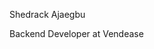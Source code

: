 Shedrack Ajaegbu

Backend Developer at Vendease

<!---
shedsman/shedsman is a ✨ special ✨ repository because its `README.md` (this file) appears on your GitHub profile.
You can click the Preview link to take a look at your changes.
--->
